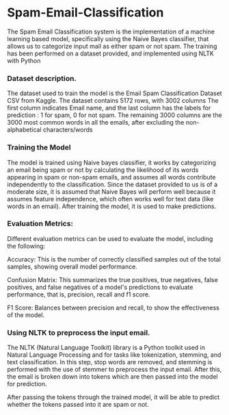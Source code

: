 # Spam-Email-Classification
The Spam Email Classification system is the implementation of a machine learning based model, specifically using the Naive Bayes classifier, that allows us to categorize input mail as either spam or not spam. The training has been performed on a dataset provided, and implemented using NLTK with Python

### Dataset description. 
The dataset used to train the model is the Email Spam Classification Dataset CSV from Kaggle. The dataset contains 5172 rows, with 3002 columns The first column indicates Email name, and the last column has the labels for prediction : 1 for spam, 0 for not spam. The remaining 3000 columns are the 3000 most common words in all the emails, after excluding the non-alphabetical characters/words

### Training the Model
The model is trained using Naive bayes classifier, it works by categorizing an email being spam or not by calculating the likelihood of its words appearing in spam or non-spam emails, and assumes all words contribute independently to the classification.
Since the dataset provided to us is of a moderate size, it is assumed that Naive Bayes will perform well because it assumes feature independence, which often works well for text data (like words in an email).
After training the model, it is used to make predictions.

### Evaluation Metrics:
Different evaluation metrics can be used to evaluate the model, including the following:

Accuracy: This is the number of correctly classified samples out of the total samples, showing overall model performance.

Confusion Matrix: This summarizes the true positives, true negatives, false positives, and false negatives of a model's predictions to evaluate performance, that is, precision, recall and f1 score.

F1 Score: Balances between precision and recall, to show the effectiveness of the model.

### Using NLTK to preprocess the input email.
The NLTK (Natural Language Toolkit) library is a Python toolkit used in Natural Language Processing and for tasks like tokenization, stemming, and text classification. In this step, stop words are removed, and stemming is performed with the use of stemmer to preprocess the input email. After this, the email is broken down into tokens which are then passed into the model for prediction. 

After passing the tokens through the trained model, it will be able to predict whether the tokens passed into it are spam or not.
